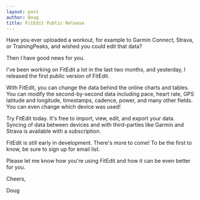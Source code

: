```yaml
---
layout: post
author: Doug
title: FitEdit Public Release
---
```


Have you ever uploaded a workout, for example to Garmin Connect, Strava, or TrainingPeaks, and wished you could edit that data?

Then I have good news for you. 

I've been working on FitEdit a lot in the last two months, and yesterday, I released the first public version of FitEdit.

With FitEdit, you can change the data behind the online charts and tables. You can modify the second-by-second data including pace, heart rate, GPS latitude and longitude, timestamps, cadence, power, and many other fields. You can even change which device was used! 

Try FitEdit today. It's free to import, view, edit, and export your data. Syncing of data between devices and with third-parties like Garmin and Strava is available with a subscription.

FitEdit is still early in development. There's more to come! To be the first to know, be sure to sign up for email list. 

Please let me know how you're using FitEdit and how it can be even better for you.

Cheers,

Doug
